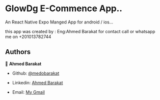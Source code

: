# GlowDg E-Commence App..

An React Native Expo Manged App for android / ios...

 this app was created by : Eng:Ahmed Barakat
 for contact call or whatsapp me on +201013782744
 
 ## Authors

👤 **Ahmed Barakat**
- Github: [@medobarakat](https://github.com/medobarakat)

- Linkedin: [Ahmed Barakat](https://www.linkedin.com/in/ahmed-barakat-dev/)

- Email: [My Gmail](ahmedbarakat2401@gmail.com)
